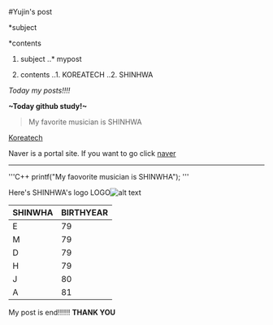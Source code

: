 #Yujin's post

*subject

*contents

1. subject
..* mypost

2. contents
..1. KOREATECH
..2. SHINHWA

*Today my posts!!!!*

**~Today github study!~**

> My favorite musician is SHINHWA

[Koreatech](http://koreatech.ac.kr)

Naver is a portal site. If you want to go click [naver]

[naver]: http://www.naver.com


*********

'''C++
printf("My faovorite musician is SHINWHA");
'''

Here's SHINHWA's logo
LOGO![alt text](https://scontent.xx.fbcdn.net/hphotos-xpf1/v/t1.0-9/10923276_860070310680671_2218571850500528910_n.jpg?oh=55885d5de2ce4000185650eded356184&oe=55C88C47)

SHINWHA | BIRTHYEAR
---|---
E | 79
M | 79
D | 79
H | 79
J | 80
A | 81

My post is end!!!!!! **THANK YOU**

